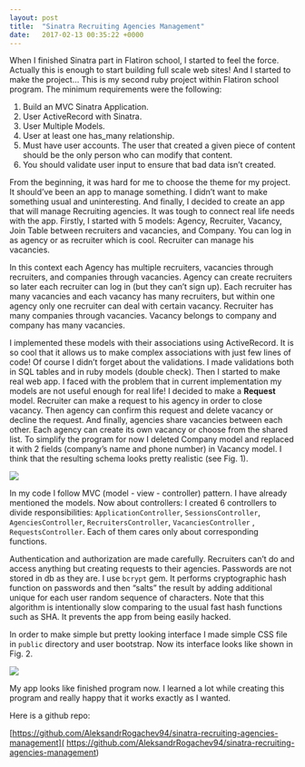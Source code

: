 ```yaml
---
layout: post
title:  "Sinatra Recruiting Agencies Management"
date:   2017-02-13 00:35:22 +0000
---
```


When I finished Sinatra part in Flatiron school, I started to feel the force. Actually this is enough to start building full scale web sites! And I started to make the project… This is my second ruby project within Flatiron school program. The minimum requirements were the following:
1.	Build an MVC Sinatra Application.
2.	User ActiveRecord with Sinatra.
3.	User Multiple Models.
4.	User at least one has_many relationship.
5.	Must have user accounts. The user that created a given piece of content should be the only person who can modify that content.
6.	You should validate user input to ensure that bad data isn’t created.

From the beginning, it was hard for me to choose the theme for my project. It should’ve been an app to manage something. I didn’t want to make something usual and uninteresting. And finally, I decided to create an app that will manage Recruiting agencies. It was tough to connect real life needs with the app. Firstly, I started with 5 models: Agency, Recruiter, Vacancy, Join Table between recruiters and vacancies, and Company. You can log in as agency or as recruiter which is cool. Recruiter can manage his vacancies.

In this context each Agency has multiple recruiters, vacancies through recruiters, and companies through vacancies. Agency can create recruiters so later each recruiter can log in (but they can’t sign up). Each recruiter has many vacancies and each vacancy has many recruiters, but within one agency only one recruiter can deal with certain vacancy. Recruiter has many companies through vacancies. Vacancy belongs to company and company has many vacancies.

 I implemented these models with their associations using ActiveRecord. It is so cool that it allows us to make complex associations with just few lines of code! Of course I didn’t forget about the validations. I made validations both in SQL tables and in ruby models (double check). Then I started to make real web app. I faced with the problem that in current implementation my models are not useful enough for real life!  I decided to make a **Request** model. Recruiter can make a request to his agency in order to close vacancy. Then agency can confirm this request and delete vacancy or decline the request. And finally, agencies share vacancies between each other. Each agency can create its own vacancy or choose from the shared list. To simplify the program for now I deleted Company model and replaced it with 2 fields (company’s name and phone number) in Vacancy model.
I think that the resulting schema looks pretty realistic (see Fig. 1).

![]( http://imgh.us/post5_schema.png)

In my code I follow MVC (model - view - controller) pattern. I have already mentioned the models. Now about controllers: I created 6 controllers to divide responsibilities: `ApplicationController`, `SessionsController`, `AgenciesController`, `RecruitersController`, `VacanciesController` , `RequestsController`. Each of them cares only about corresponding functions.

Authentication and authorization are made carefully. Recruiters can’t do and access anything but creating requests to their agencies. Passwords are not stored in db as they are. I use `bcrypt` gem. It performs cryptographic hash function on passwords and then “salts” the result by adding additional unique for each user random sequence of characters. Note that this algorithm is intentionally slow comparing to the usual fast hash functions such as SHA. It prevents the app from being easily hacked.

 In order to make simple but pretty looking interface I made simple CSS file in `public` directory and user bootstrap. Now its interface looks like shown in Fig. 2.

![]( http://imgh.us/post5_program.png)

My app looks like finished program now. I learned a lot while creating this program and really happy that it works exactly as I wanted.

Here is a github repo:

[https://github.com/AleksandrRogachev94/sinatra-recruiting-agencies-management]( https://github.com/AleksandrRogachev94/sinatra-recruiting-agencies-management)

